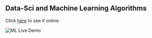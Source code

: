 ## Data-Sci and Machine Learning Algorithms
Click [here](https://rawgit.com/drsanti/INC691-2018/master/Machine-Learning/ex07_update_centroids_huristic/index.html) to see it online


![ML Live Demo](https://github.com/drsanti/INC691-2018/blob/master/Machine-Learning/static/images/demo.png)
